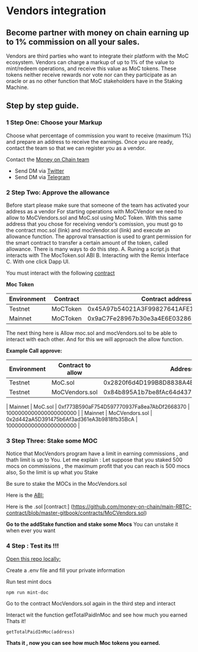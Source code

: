# Vendors integration

## Become partner with money on chain earning up to 1% commission on all your sales.

Vendors are third parties who want to integrate their platform with the MoC ecosystem. Vendors can charge a markup of up to 1% of the value to mint/redeem operations, and receive this value as MoC tokens. These tokens neither receive rewards nor vote nor can they participate as an oracle or as no other function that MoC stakeholders have in the Staking Machine.

## Step by step guide.

### 1 Step One: Choose your Markup
Choose what percentage of commission you want to receive (maximum 1%) and prepare an address to receive the earnings. Once you are ready, contact the team so that we can register you as a vendor.

Contact the [Money on Chain team](https://moneyonchain.com/)
* Send DM via [Twitter](https://twitter.com/moneyonchainok)
* Send DM via [Telegram](https://t.me/MoneyOnChainCommunity)
 

 ### 2 Step Two: Approve the allowance


Before start please make sure that someone of the team has activated your address as a vendor For starting operations with MoCVendor we need to allow to MoCVendors.sol and MoC.sol using MoC Token.
With this same address that you chose for receiving vendor’s comission, you must go to the contract moc.sol (link) and mocVendor.sol (link) and execute an allowance function. The approval transaction is used to grant permission for the smart contract to transfer a certain amount of the token, called allowance.
There is many ways to do this step.
A. Runing a script.js that interacts with The MocToken.sol  ABI
B. Interacting with the Remix Interface 
C. With one click Dapp UI.


You must interact with the following [contract](https://github.com/money-on-chain/main-RBTC-contract/blob/master-gitbook/contracts/MoCVendors.sol) 

**Moc Token**

| Environment | Contract | Contract address |
| --- | --- | --- |
| Testnet | MoCToken | 0x45A97b54021A3F99827641AFE1bFae574431E6ab |
| Mainnet | MoCToken | 0x9aC7Fe28967b30e3a4E6E03286D715B42B453d10 |



The next thing here is Allow moc.sol and mocVendors.sol to be able to interact with each other. And for this we will approach the allow function.


**Example Call approve:**

| Environment | Contract to allow | Address                                    | Amount in wei          |
| ---         | ---               | ---                                        | ---                    |
| Testnet     | MoC.sol           | 0x2820f6d4D199B8D8838A4B26F9917754B86a0c1F | 1000000000000000000000 |
| Testnet     | MoCVendors.sol    | 0x84b895A1b7be8fAc64d43757479281Bf0b5E3719 | 1000000000000000000000 |

| Mainnet     | MoC.sol           | 0xf773B590aF754D597770937Fa8ea7AbDf2668370 | 1000000000000000000000 |
| Mainnet     | MoCVendors.sol    | 0x2d442aA5D391475b6Af3ad361eA3b9818fb35BcA | 1000000000000000000000 |


### 3 Step Three: Stake some MOC

Notice that MocVendors program have a limit in earning commissions , and thath limit is up to You. Let me explain : Let suppose that you staked 500 mocs on commissions , the maximum profit that you can reach is 500 mocs also, So the limit is up what you Stake

Be sure to stake the MOCs in the MocVendors.sol

Here is the [ABI:](https://docs.moneyonchain.com/main-rbtc-contract/smart-contracts/abis-documentation/mocvendors)

Here is the .sol [contract:] (https://github.com/money-on-chain/main-RBTC-contract/blob/master-gitbook/contracts/MoCVendors.sol)

**Go to the addStake function and stake some Mocs**
You can unstake it when ever you want


### 4 Step : Test its !!!


[Open this repo locally:](https://github.com/money-on-chain/moc-integration-js)

Create a .env file and fill your private information 

Run test mint docs

`npm run mint-doc`


Go to the contract MocVendors.sol again in the third step and interact 

Interact wit the function getTotalPaidInMoc and see how much you earned Thats it!

`getTotalPaidInMoc(address)`

**Thats it , now you can see how much Moc tokens you earned.**